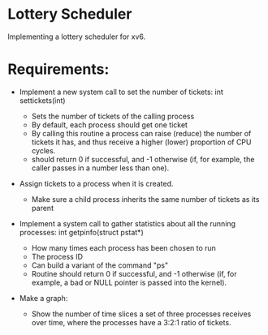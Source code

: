 # Lottery Scheduler
Implementing a lottery scheduler for xv6.

# Requirements:
* Implement a new system call to set the number of tickets: int settickets(int)
  - Sets the number of tickets of the calling process
  - By default, each process should get one ticket
  - By calling this routine a process can raise (reduce) the number of tickets it has, and thus receive a higher (lower) proportion of CPU cycles.
  - should return 0 if successful, and -1 otherwise (if, for example, the caller passes in a number less than one).
 
* Assign tickets to a process when it is created.
  - Make sure a child process inherits the same number of tickets as its parent
  
* Implement a system call to gather statistics about all the running processes: int getpinfo(struct pstat*)
  - How many times each process has been chosen to run
  - The process ID
  - Can build a variant of the command "ps"
  - Routine should return 0 if successful, and -1 otherwise (if, for example, a bad or NULL pointer is passed into the kernel).
  
* Make a graph:
  - Show the number of time slices a set of three processes receives over time, where the processes have a 3:2:1 ratio of tickets.
